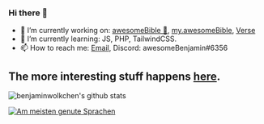 ### Hi there 👋

- 🔭 I’m currently working on: [awesomeBible :blue_book:](https://awesomebible.de), [my.awesomeBible](https://github.com/awesomebible/my), [Verse](https://github.com/awesomebible/verse)
- 🌱 I’m currently learning: JS, PHP, TailwindCSS.
- 📫 How to reach me: [Email](mailto:benjamin@awesomebible.de), Discord: awesomeBenjamin#6356

## The more interesting stuff happens [here](https://github.com/awesomebible/).

![benjaminwolkchen's github stats](https://github-readme-stats.vercel.app/api?username=benjaminwolkchen&hide=["issues"]&show_icons=true&theme=nord)

[![Am meisten genute Sprachen](https://github-readme-stats.vercel.app/api/top-langs/?username=benjaminwolkchen&theme=nord)](https://github.com/anuraghazra/github-readme-stats)
